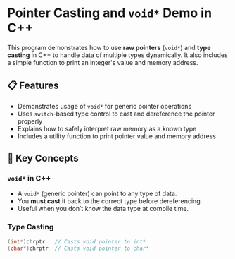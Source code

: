 # Pointer Casting and `void*` Demo in C++

This program demonstrates how to use **raw pointers** (`void*`) and **type casting** in C++ to handle data of multiple types dynamically. It also includes a simple function to print an integer's value and memory address.

## 📋 Features

- Demonstrates usage of `void*` for generic pointer operations
- Uses `switch`-based type control to cast and dereference the pointer properly
- Explains how to safely interpret raw memory as a known type
- Includes a utility function to print pointer value and memory address

## 🧠 Key Concepts

### `void*` in C++

- A `void*` (generic pointer) can point to any type of data.
- You **must cast** it back to the correct type before dereferencing.
- Useful when you don’t know the data type at compile time.

### Type Casting

```cpp
(int*)chrptr   // Casts void pointer to int*
(char*)chrptr  // Casts void pointer to char*
